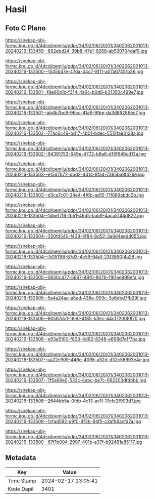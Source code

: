 # Hasil

## Foto C Plano

https://sirekap-obj-formc.kpu.go.id/4dcd/pemilu/pdpr/34/02/06/20/01/3402062001013-20240216-133459--892ebd24-39b8-47e1-9268-ab530704daf9.jpg

https://sirekap-obj-formc.kpu.go.id/4dcd/pemilu/pdpr/34/02/06/20/01/3402062001013-20240216-133500--1545bd7e-47da-44c7-8f11-a07a67451b36.jpg

https://sirekap-obj-formc.kpu.go.id/4dcd/pemilu/pdpr/34/02/06/20/01/3402062001013-20240216-133501--f8e60b1c-f314-4a6c-b0d8-b31350c499e7.jpg

https://sirekap-obj-formc.kpu.go.id/4dcd/pemilu/pdpr/34/02/06/20/01/3402062001013-20240216-133501--ab4b7bc8-96cc-41a6-9fbe-da3d89286ec7.jpg

https://sirekap-obj-formc.kpu.go.id/4dcd/pemilu/pdpr/34/02/06/20/01/3402062001013-20240216-133502--77ac6c49-bd17-4b01-bdec-5512fae3128a.jpg

https://sirekap-obj-formc.kpu.go.id/4dcd/pemilu/pdpr/34/02/06/20/01/3402062001013-20240216-133502--94391753-649e-4772-b8a6-d18f648cd13a.jpg

https://sirekap-obj-formc.kpu.go.id/4dcd/pemilu/pdpr/34/02/06/20/01/3402062001013-20240216-133503--e15d7b72-dbd2-4414-8fa4-7385ba8f476e.jpg

https://sirekap-obj-formc.kpu.go.id/4dcd/pemilu/pdpr/34/02/06/20/01/3402062001013-20240216-133503--d3ca7c01-34e4-4f6b-ad15-71f689abdc2b.jpg

https://sirekap-obj-formc.kpu.go.id/4dcd/pemilu/pdpr/34/02/06/20/01/3402062001013-20240216-133504--1dbef7f6-fb51-46d5-bab9-4aca5144d822.jpg

https://sirekap-obj-formc.kpu.go.id/4dcd/pemilu/pdpr/34/02/06/20/01/3402062001013-20240216-133504--350fd540-f438-4f84-8d52-3a9d4eedd655.jpg

https://sirekap-obj-formc.kpu.go.id/4dcd/pemilu/pdpr/34/02/06/20/01/3402062001013-20240216-133504--7d1511f8-87d3-4c59-94df-23f3890f4a28.jpg

https://sirekap-obj-formc.kpu.go.id/4dcd/pemilu/pdpr/34/02/06/20/01/3402062001013-20240216-133505--0830c477-5697-49f0-8076-f161ee999efa.jpg

https://sirekap-obj-formc.kpu.go.id/4dcd/pemilu/pdpr/34/02/06/20/01/3402062001013-20240216-133505--5a4a24ae-a5ed-438e-993c-3e6dbd7fb29f.jpg

https://sirekap-obj-formc.kpu.go.id/4dcd/pemilu/pdpr/34/02/06/20/01/3402062001013-20240216-133506--80567dc1-16e0-4f85-b3ec-44c172008870.jpg

https://sirekap-obj-formc.kpu.go.id/4dcd/pemilu/pdpr/34/02/06/20/01/3402062001013-20240216-133506--e93a5100-f833-4d62-8348-e698d7e1f7ba.jpg

https://sirekap-obj-formc.kpu.go.id/4dcd/pemilu/pdpr/34/02/06/20/01/3402062001013-20240216-133507--aa22e909-446e-4098-a52d-d32c56693e4e.jpg

https://sirekap-obj-formc.kpu.go.id/4dcd/pemilu/pdpr/34/02/06/20/01/3402062001013-20240216-133507--7f5a99e0-533c-4abc-be7c-092203dfd4bb.jpg

https://sirekap-obj-formc.kpu.go.id/4dcd/pemilu/pdpr/34/02/06/20/01/3402062001013-20240216-133508--2644bb5a-0fdb-4c13-ac1f-17efc2f903d7.jpg

https://sirekap-obj-formc.kpu.go.id/4dcd/pemilu/pdpr/34/02/06/20/01/3402062001013-20240216-133508--1cfad582-a9f0-4f3b-84f5-c2afb6acfd7a.jpg

https://sirekap-obj-formc.kpu.go.id/4dcd/pemilu/pdpr/34/02/06/20/01/3402062001013-20240216-133500--67f1b004-2997-401b-a37f-b92481a85117.jpg


## Metadata

| Key        | Value               |
| ---------- | ------------------- |
| Time Stamp | 2024-02-17 13:05:41 |
| Kode Dapil | 3401                |



